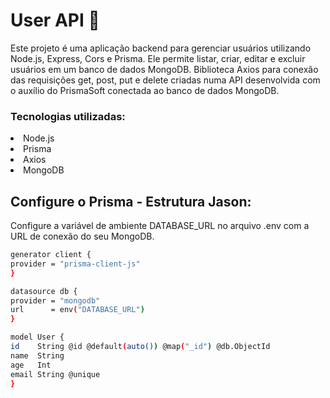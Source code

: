 <h1> User API 📡</h1>

Este projeto é uma aplicação backend para gerenciar usuários utilizando Node.js, Express, Cors e Prisma. Ele permite listar, criar, editar e excluir usuários em um banco de dados MongoDB.
Biblioteca Axios para conexão das requisições get, post, put e delete criadas numa API desenvolvida com o auxílio do PrismaSoft conectada ao banco de dados MongoDB.</li>


<h3>Tecnologias utilizadas:</h3>

<li>Node.js</li>
<li>Prisma</li>
<li>Axios</li>
<li>MongoDB</li>

<h2>Configure o Prisma - Estrutura Jason:</b></h2>

Configure a variável de ambiente DATABASE_URL no arquivo .env com a URL de conexão do seu MongoDB.</li>

  ```sh
  generator client {
  provider = "prisma-client-js"
}

datasource db {
  provider = "mongodb"
  url      = env("DATABASE_URL")
}

model User {
  id    String @id @default(auto()) @map("_id") @db.ObjectId
  name  String
  age   Int
  email String @unique
}

  







